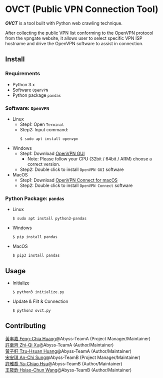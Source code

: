 # OVCT (Public VPN Connection Tool)
***OVCT*** is a tool built with Python web crawling technique.

After collecting the public VPN list conforming to the OpenVPN protocol from the vpngate website, it allows user to select specific VPN ISP hostname and drive the OpenVPN software to assist in connection.

## Install
### Requirements
* Python 3.x
* Software `OpenVPN` 
* Python package `pandas`

### Software: `OpenVPN`
* Linux
   * Step1: Open `Terminal`
   * Step2: Input command: 
      ```
      $ sudo apt install openvpn
      ```
* Windows
   * Step1: Download [OpenVPN GUI](https://openvpn.net/community-downloads/)
       * Note: Please follow your CPU (32bit / 64bit / ARM) choose a correct version.
   * Step2: Double click to install `OpenVPN GUI` software
* MacOS
   * Step1: Download [OpenVPN Connect for macOS](https://openvpn.net/downloads/openvpn-connect-v3-macos.dmg)
   * Step2: Double click to install `OpenVPN Connect` software

### Python Package: `pandas`
* Linux
   ```
   $ sudo apt install python3-pandas
   ```
* Windows
   ``` 
   $ pip install pandas
   ```
* MacOS
   ```
   $ pip3 install pandas
   ```

## Usage
* Initialize
  ```
  $ python3 initialize.py
  ```
* Update & Filt & Connection
  ```
  $ python3 ovct.py
  ```

## Contributing
[黃丰嘉 Feng-Chia Huang](https://github.com/bessyhuang)@Abyss-TeamA (Project Manager/Maintainer)<br />
[許至齊 Zhi-Qi Xu](https://github.com/xkeBANg)@Abyss-TeamA (Author/Maintainer)<br />
[黃子軒 Tzu-Hsuan Huang](https://github.com/Nima-Huang)@Abyss-TeamA (Author/Maintainer)<br />
[宋安琪 An-Chi Sung](https://github.com/Anzheim)@Abyss-TeamB (Project Manager/Maintainer)<br />
[許雅喬 Ya-Chiao Hsu](https://github.com/Chiao52)@Abyss-TeamB (Author/Maintainer)<br />
[王筱鈞 Hsiao-Chun Wang](https://github.com/momo8042)@Abyss-TeamB (Author/Maintainer)
